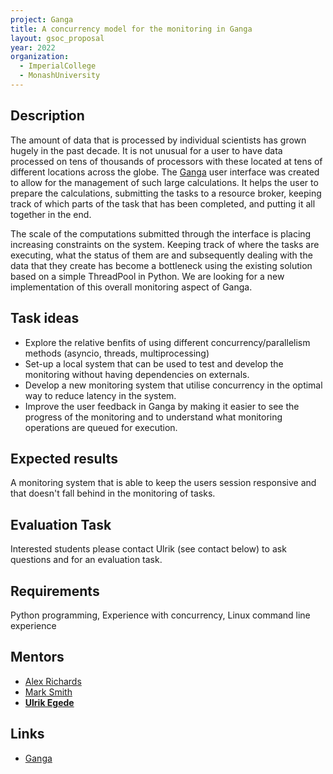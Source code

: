 ```yaml
---
project: Ganga
title: A concurrency model for the monitoring in Ganga
layout: gsoc_proposal
year: 2022
organization:
  - ImperialCollege
  - MonashUniversity
---
```


## Description
The amount of data that is processed by individual scientists has grown hugely in the past decade. It is not unusual for a user to have data processed on tens of thousands of processors with these located at tens of different locations across the globe. The [Ganga](https://github.com/ganga-devs/ganga) user interface was created to allow for the management of such large calculations. It helps the user to prepare the calculations, submitting the tasks to a resource broker, keeping track of which parts of the task that has been completed, and putting it all together in the end.

The scale of the computations submitted through the interface is placing increasing constraints on the system. Keeping track of where the tasks are executing, what the status of them are and subsequently dealing with the data that they create has become a bottleneck using the existing solution based on a simple ThreadPool in Python. We are looking for a new implementation of this overall monitoring aspect of Ganga.

## Task ideas
 * Explore the relative benfits of using different concurrency/parallelism methods (asyncio, threads, multiprocessing)
 * Set-up a local system that can be used to test and develop the monitoring without having dependencies on
   externals.
 * Develop a new monitoring system that utilise concurrency in the optimal way to reduce latency in the system.
 * Improve the user feedback in Ganga by making it easier to see the progress of the monitoring and to understand what
   monitoring operations are queued for execution.

## Expected results
A monitoring system that is able to keep the users session responsive and that doesn't fall behind in the monitoring of tasks.

## Evaluation Task
Interested students please contact Ulrik (see contact below) to ask questions and for an evaluation task.

## Requirements
Python programming, Experience with concurrency, Linux command line experience

## Mentors 
  * [Alex Richards](mailto:a.richards@imperial.ac.uk)
  * [Mark Smith](mailto:mark.smith1@imperial.ac.uk)
  * **[Ulrik Egede](mailto:ulrik.egede@monash.edu)**

## Links
  * [Ganga](https://github.com/ganga-devs/ganga)
